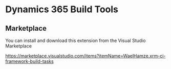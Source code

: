 # Dynamics 365 Build Tools

## Marketplace

You can install and download this extension from the Visual Studio Marketplace

https://marketplace.visualstudio.com/items?itemName=WaelHamze.xrm-ci-framework-build-tasks

